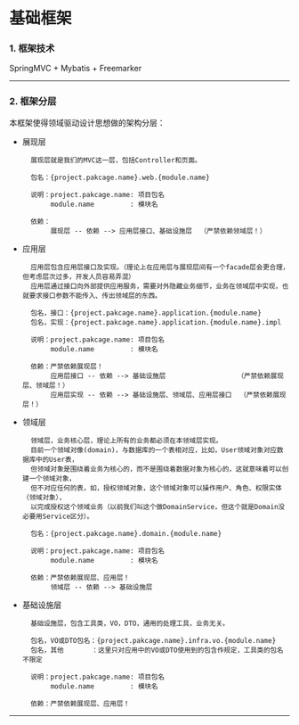 基础框架
====

### 1. 框架技术

SpringMVC + Mybatis + Freemarker

----------

### 2. 框架分层

本框架使得领域驱动设计思想做的架构分层：

* 展现层

		展现层就是我们的MVC这一层，包括Controller和页面。
		
		包名：{project.pakcage.name}.web.{module.name}
		
		说明：project.pakcage.name: 项目包名
		     module.name         : 模块名
		
		依赖：
			 展现层 -- 依赖 --> 应用层接口、基础设施层  （严禁依赖领域层！）

* 应用层

		应用层包含应用层接口及实现。（理论上在应用层与展现层间有一个facade层会更合理，但考虑层次过多，开发人员容易弄混）
		应用层通过接口向外部提供应用服务，需要对外隐藏业务细节，业务在领域层中实现，也就要求接口参数不能传入、传出领域层的东西。
		
		包名，接口：{project.pakcage.name}.application.{module.name}
		包名，实现：{project.pakcage.name}.application.{module.name}.impl

		说明：project.pakcage.name: 项目包名
		     module.name         : 模块名
		
		依赖：严禁依赖展现层！
			 应用层接口 -- 依赖 --> 基础设施层                  （严禁依赖展现层、领域层！）
		     应用层实现 -- 依赖 --> 基础设施层、领域层、应用层接口  （严禁依赖展现层！）

* 领域层

		领域层，业务核心层，理论上所有的业务都必须在本领域层实现。
		目前一个领域对像(domain)，与数据库的一个表相对应，比如，User领域对象对应数据库中的User表，
		但领域对象是围绕着业务为核心的，而不是围绕着数据对象为核心的，这就意味着可以创建一个领域对象，
		但不对应任何的表，如，授权领域对象，这个领域对象可以操作用户、角色、权限实体（领域对象），
		以完成授权这个领域业务（以前我们叫这个做DomainService，但这个就是Domain没必要用Service区分）。
		
		包名：{project.pakcage.name}.domain.{module.name}

		说明：project.pakcage.name: 项目包名
		     module.name         : 模块名
		
		依赖：严禁依赖展现层、应用层！
			 领域层 -- 依赖 --> 基础设施层

* 基础设施层

		基础设施层，包含工具类，VO，DTO，通用的处理工具，业务无关。
		
		包名，VO或DTO包名：{project.pakcage.name}.infra.vo.{module.name}
		包名，其他       ：这里只对应用中的VO或DTO使用到的包含作规定，工具类的包名不限定

		说明：project.pakcage.name: 项目包名
		     module.name         : 模块名
		
		依赖：严禁依赖展现层、应用层！

----------




















